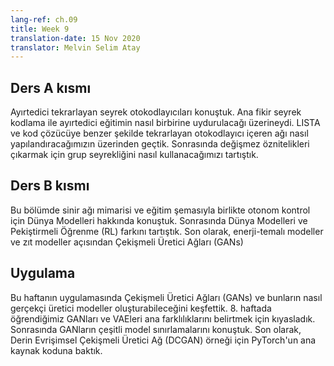 ```yaml
---
lang-ref: ch.09
title: Week 9
translation-date: 15 Nov 2020
translator: Melvin Selim Atay
---
```

## Ders A kısmı

Ayırtedici tekrarlayan seyrek otokodlayıcıları konuştuk. Ana fikir seyrek kodlama ile ayırtedici eğitimin nasıl birbirine uydurulacağı üzerineydi. LISTA ve kod çözücüye benzer şekilde tekrarlayan otokodlayıcı içeren ağı nasıl yapılandıracağımızın üzerinden geçtik. Sonrasında değişmez öznitelikleri çıkarmak için grup seyrekliğini nasıl kullanacağımızı tartıştık.

## Ders B kısmı

Bu bölümde sinir ağı mimarisi ve eğitim şemasıyla birlikte otonom kontrol için Dünya Modelleri hakkında konuştuk. Sonrasında Dünya Modelleri ve Pekiştirmeli Öğrenme (RL) farkını tartıştık. Son olarak, enerji-temalı modeller ve zıt modeller açısından Çekişmeli Üretici Ağları (GANs)

## Uygulama

Bu haftanın uygulamasında Çekişmeli Üretici Ağları (GANs) ve bunların nasıl gerçekçi üretici modeller oluşturabileceğini keşfettik. 8. haftada öğrendiğimiz GANları ve VAEleri ana farklılıklarını belirtmek için kıyasladık. Sonrasında GANların çeşitli model sınırlamalarını konuştuk. Son olarak, Derin Evrişimsel Çekişmeli Üretici Ağ (DCGAN) örneği için PyTorch'un ana kaynak koduna baktık.
